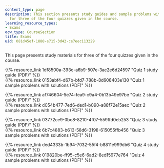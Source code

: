 ```yaml
---
content_type: page
description: This section presents study guides and sample problems with solutions
  for three of the four quizzes given in the course.
learning_resource_types:
- Exams
ocw_type: CourseSection
title: Exams
uid: 081d45ef-1888-e715-3d42-ce7eec113229
---
```


This page presents study materials for three of the four quizzes given in the course.

{{% resource_link 1df8500a-393c-a6b9-507e-3ac2e6d24597 "Quiz 1 study guide (PDF)" %}}  
{{% resource_link 0153abf4-d67b-bfd7-788b-8d608403e130 "Quiz 1 sample problems with solutions (PDF)" %}}

{{% resource_link af746604-5e74-fea9-c9a4-0b13b49e97be "Quiz 2 study guide (PDF)" %}}  
{{% resource_link d054b477-7ed6-ded1-b090-a88f72e15aec "Quiz 2 sample problems with solutions (PDF)" %}}

{{% resource_link 03772ce9-0bc8-8210-4f07-559ffd0eb253 "Quiz 3 study guide (PDF)" %}}  
{{% resource_link 6b7c4883-b613-58d6-3198-615055ffb456 "Quiz 3 sample problems with solutions (PDF)" %}}

{{% resource_link ded4333b-1b94-7032-55f4-b8811e999db6 "Quiz 4 study guide (PDF)" %}}  
{{% resource_link 019820be-ff95-c5e6-6ad2-8ed15977e764 "Quiz 4 sample problems with solutions (PDF)" %}}